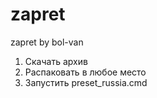 # zapret
zapret by bol-van
1. Скачать архив
2. Распаковать в любое место
3. Запустить preset_russia.cmd
   
